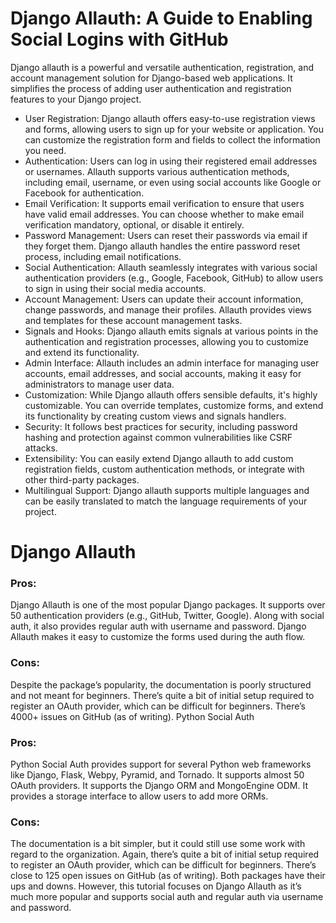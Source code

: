 # Django Allauth: A Guide to Enabling Social Logins with GitHub


Django allauth is a powerful and versatile authentication, registration, and account management solution for Django-based web applications. 
It simplifies the process of adding user authentication and registration features to your Django project. 

- User Registration: Django allauth offers easy-to-use registration views and forms, allowing users to sign up for your website or application. You can customize the registration form and fields to collect the information you need.
- Authentication: Users can log in using their registered email addresses or usernames. Allauth supports various authentication methods, including email, username, or even using social accounts like Google or Facebook for authentication.
- Email Verification: It supports email verification to ensure that users have valid email addresses. You can choose whether to make email verification mandatory, optional, or disable it entirely.
- Password Management: Users can reset their passwords via email if they forget them. Django allauth handles the entire password reset process, including email notifications.
- Social Authentication: Allauth seamlessly integrates with various social authentication providers (e.g., Google, Facebook, GitHub) to allow users to sign in using their social media accounts.
- Account Management: Users can update their account information, change passwords, and manage their profiles. Allauth provides views and templates for these account management tasks.
- Signals and Hooks: Django allauth emits signals at various points in the authentication and registration processes, allowing you to customize and extend its functionality.
- Admin Interface: Allauth includes an admin interface for managing user accounts, email addresses, and social accounts, making it easy for administrators to manage user data.
- Customization: While Django allauth offers sensible defaults, it's highly customizable. You can override templates, customize forms, and extend its functionality by creating custom views and signals handlers.
- Security: It follows best practices for security, including password hashing and protection against common vulnerabilities like CSRF attacks.
- Extensibility: You can easily extend Django allauth to add custom registration fields, custom authentication methods, or integrate with other third-party packages.
- Multilingual Support: Django allauth supports multiple languages and can be easily translated to match the language requirements of your project.


# Django Allauth

### Pros:

Django Allauth is one of the most popular Django packages.
It supports over 50 authentication providers (e.g., GitHub, Twitter, Google).
Along with social auth, it also provides regular auth with username and password.
Django Allauth makes it easy to customize the forms used during the auth flow.
### Cons:

Despite the package’s popularity, the documentation is poorly structured and not meant for beginners.
There’s quite a bit of initial setup required to register an OAuth provider, which can be difficult for beginners.
There’s 4000+ issues on GitHub (as of writing).
Python Social Auth

### Pros:

Python Social Auth provides support for several Python web frameworks like Django, Flask, Webpy, Pyramid, and Tornado.
It supports almost 50 OAuth providers.
It supports the Django ORM and MongoEngine ODM.
It provides a storage interface to allow users to add more ORMs.
### Cons:

The documentation is a bit simpler, but it could still use some work with regard to the organization.
Again, there’s quite a bit of initial setup required to register an OAuth provider, which can be difficult for beginners.
There’s close to 125 open issues on GitHub (as of writing).
Both packages have their ups and downs. However, this tutorial focuses on Django Allauth as it’s much more popular and supports social auth and regular auth via username and password.
